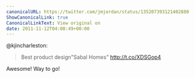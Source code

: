 ```yaml
---
canonicalURL: https://twitter.com/jmjordan/status/135207393121402880
ShowCanonicalLink: true
CanonicalLinkText: View original on
date: 2011-11-12T04:08:49+00:00
---
```

@kjincharleston:

> Best product design"Sabal Homes" http://t.co/XDSGop4

Awesome! Way to go!